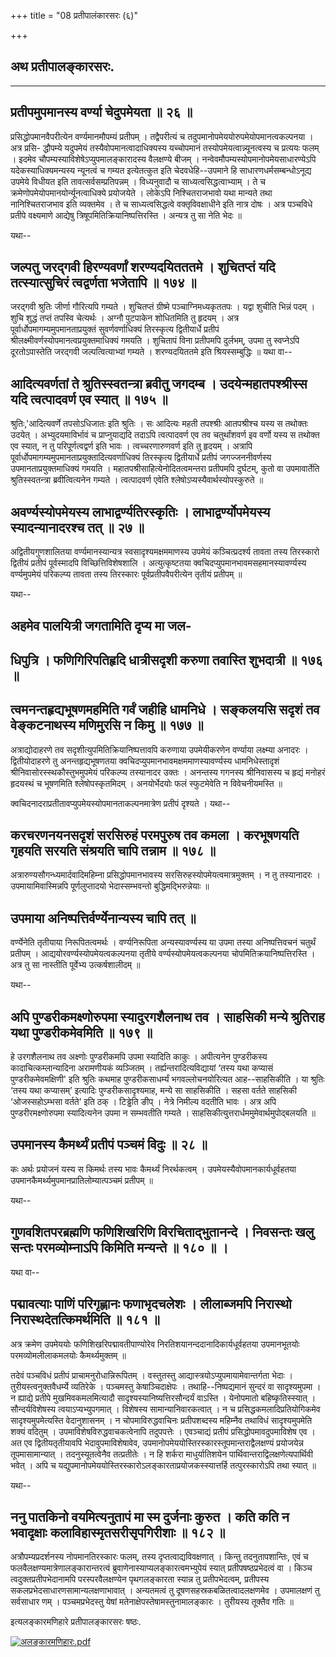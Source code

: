 +++
title = "08 प्रतीपालंकारसरः (६)"

+++


## अथ प्रतीपालङ्कारसरः.

------------------------------------------------------------------------



## प्रतीपमुपमानस्य वर्ण्या चेदुपमेयता ॥ २६ ॥

प्रसिद्धोपमानवैपरीत्येन वर्ण्यमानमौपम्यं प्रतीपम् । तद्वैपरीत्यं च
तदुपमानोपमेययोरुपमेयोपमानत्वकल्पनया । अत्र प्रसि- द्धौपम्ये यदुपमेयं
तस्यैवोपमानत्वादाधिक्यस्य यच्चोपमानं तस्योपमेयत्वान्न्यूनत्वस्य च
प्रत्ययः फलम् । इदमेव चौपम्यस्याविशेषेऽप्युपमालङ्कारादस्य वैलक्षण्ये
बीजम् । नन्वेवमौपम्यस्योपमानोपमेयसाधारण्येऽपि यदेकस्याधिक्यमन्यस्य
न्यूनत्वं च गम्यत इत्येतत्कुत इति चेदवधेहि--उपमाने हि
साधारणधर्मसम्बन्धोऽनूद्य उपमेये विधीयत इति तावत्सर्वसम्प्रतिपन्नम् ।
विध्यनुवादौ च साध्यत्वसिद्धत्वाभ्याम् । ते च
क्रमेणोपमेयोपमानयोर्न्यूनत्वाधिक्ये प्रयोजयेते । लोकेऽपि निश्चितराजभावो
यथा मान्यते तथा नानिश्चितराजभाव इति व्यक्तमेव । ते च साध्यत्वसिद्धत्वे
वक्तृविवक्षाधीने इति नात्र दोषः । अत्र पञ्चविधे प्रतीपे वक्ष्यमाणे
आद्येषु त्रिषूपमितिक्रियानिष्पत्तिरस्ति । अन्यत्र तु सा नेति भेदः ॥

यथा--



## जल्पतु जरद्गवी हिरण्यवर्णां शरण्यदयितततमे । शुचितप्तं यदि तत्स्यात्सुचिरं त्वद्वर्णता भजेतापि ॥ १७४ ॥

जरद्गवी श्रुतिः जीर्णा गौरित्यपि गम्यते । शुचितप्तं ग्रीष्मे
पञ्चाग्निमध्यकृततपः । यद्वा शुचीति भिन्नं पदम् । शुचि शुद्धं तप्तं
तपस्वि चेत्यर्थः । अग्नौ पुटपाकेन शोधितमिति तु हृदयम् । अत्र
पूर्वार्धोपमागम्यमुपमानताप्रयुक्तं सुवर्णवर्णाधिक्यं तिरस्कृत्य
द्वितीयार्धे प्रतीपं श्रीलक्ष्मीवर्णस्योपमानत्वप्रयुक्तमाधिक्यं गमयति ।
शुचितापं विना प्रतीपमपि दुर्लभम्, उपमा तु स्वप्नेऽपि दूरतोऽपास्तेति
जरद्गवी जल्पत्वित्याभ्यां गम्यते । शरण्यदयिततमे इति श्रियस्सम्बुद्धिः ॥
यथा वा--



## आदित्यवर्णतां ते श्रुतिस्स्वतन्त्रा ब्रवीतु जगदम्ब । उदयेन्महातपश्श्रीस्स यदि त्वत्पादवर्ण एव स्यात् ॥ १७५ ॥

श्रुतिः,'आदित्यवर्णे तपसोऽधिजातः इति श्रुतिः । सः आदित्यः महती
तपश्श्रीः आतपश्रीश्च यस्य स तथोक्तः उदयेत् । अभ्युदयमाविर्भावं च
प्राप्नुयाद्यदि तदाऽपि त्वत्पादवर्ण एव तव चतुर्थांशवर्ण इव वर्णो यस्य स
तथोक्त एव स्यात्, न तु परिपूर्णत्वद्वर्ण इति भावः । त्वच्चरणारुणवर्ण इति
तु हृदयम् । अत्रापि पूर्वार्धोपमागम्यमुपमानताप्रयुक्तादित्यवर्णाधिक्यं
तिरस्कृत्य द्वितीयार्धे प्रतीपं जगज्जननीवर्णस्य उपमानताप्रयुक्तमाधिक्यं
गमयति । महातपश्रीसाहित्येनोदितत्वमन्तरा प्रतीपमपि दुर्घटम्, कुतो वा
उपमावार्तेति श्रुतिस्स्वतन्त्रा ब्रवीत्वित्यनेन गम्यते । त्वत्पादवर्ण
एवेति श्लेषोऽप्यस्यैवार्थस्योपस्कुरुते ॥

## अवर्ण्यस्योपमेयस्य लाभाद्वर्ण्यतिरस्कृतिः । लाभाद्वर्ण्योपमेयस्य स्यादन्यानादरश्च तत् ॥ २७ ॥

अद्वितीयगुणशालितया वर्ण्यमानस्यान्यत्र स्वसादृश्यमक्षममाणस्य उपमेयं
कञ्चित्प्रदर्श्य तावता तस्य तिरस्कारो द्वितीयं प्रतीपं पूर्वस्मादपि
विच्छित्तिविशेषशालि । अत्युत्कृष्टतया
क्वचिदप्युपमानभावमसहमानस्यावर्ण्यस्य वर्ण्यमुपमेयं परिकल्प्य तावता तस्य
तिरस्कारः पूर्वप्रतीपवैपरीत्येन तृतीयं प्रतीपम् ॥

यथा--



## अहमेव पालयित्री जगतामिति दृप्य मा जल-

## धिपुत्रि । फणिगिरिपतिहृदि धात्रीसदृशी करुणा तवास्ति शुभदात्री ॥ १७६ ॥



## त्वमनन्तहृद्यभूषणमहमिति गर्वं जहीहि धामनिधे । सङ्कलयसि सदृशं तव वेङ्कटनाथस्य मणिमुरसि न किमु ॥ १७७ ॥

अत्राद्योदाहरणे तव सदृशीत्युपमितिक्रियानिष्पत्तावपि करुणाया उपमेयीकरणेन
वर्ण्याया लक्ष्म्या अनादरः । द्वितीयोदाहरणे तु अनन्तहृद्यभूषणतया
क्वचिदप्युपमानभावमक्षममाणस्यावर्ण्यस्य धामनिधेस्तादृशं
श्रीनिवासोरस्स्थकौस्तुभमुपमेयं परिकल्प्य तस्यानादर उक्तः । अनन्तस्य
गगनस्य श्रीनिवासस्य च हृद्यं मनोहरं हृदयस्थं च भूषणमिति
श्लेषोपस्कृतमिदम् । अनयोर्भेदयोः फलं स्फुटमेवेति न विवेचनीयमस्ति ॥

क्वचिदनादराप्रतीतावप्युपमेयस्योपमानताकल्पनमात्रेण प्रतीपं दृश्यते ।
यथा--



## करचरणनयनसदृशं सरसिरुहं परमपुरुष तव कमला । करभूषणयति गृहयति सरयति संश्रयति चापि तन्नाम ॥ १७८ ॥

अत्रारुण्यसौगन्ध्यमार्दवादिमहिम्ना प्रसिद्धोपमानभावस्य
सरसिरुहस्योपमेयत्वमात्रमुक्तम् । न तु तस्यानादरः । उपमायामिवास्मिन्नपि
पूर्णलुप्तादयो भेदास्सम्भवन्तो बुद्धिमद्भिरुन्नेयाः ॥

## उपमाया अनिष्पत्तिर्वर्ण्येनान्यस्य चापि तत् ॥

वर्ण्येनेति तृतीयाया निरूपितत्वमर्थः । वर्ण्यनिरूपिता अन्यस्यावर्ण्यस्य
या उपमा तस्या अनिष्पत्तिवचनं चतुर्थं प्रतीपम् ।
आद्ययोरवर्ण्यस्योपमेयत्वकल्पनया तृतीये वर्ण्यस्योपमेयत्वकल्पनया
चोपमितिक्रयानिष्पत्तिरस्ति । अत्र तु सा नास्तीति पूर्वेभ्य
उत्कर्षशालीदम् ॥

यथा--



## अपि पुण्डरीकमक्ष्णोरुपमा स्यादुरगशैलनाथ तव । साहसिकी मन्ये श्रुतिराह यथा पुण्डरीकमेवमिति ॥ १७९ ॥

हे उरगशैलनाथ तव अक्ष्णोः पुण्डरीकमपि उपमा स्यादिति काकुः । अपीत्यनेन
पुण्डरीकस्य कादाचित्कम्लान्यादिना अरामणीयकं व्यञ्जितम् ।
तर्ह्यन्तरादित्यविद्यायां ‘तस्य यथा कप्यासं पुण्डरीकमेवमक्षिणी' इति
श्रुतिः कथमाह पुण्डरीकसाधर्म्यं भगवल्लोचनयोरित्यत आह--साहसिकीति । या
श्रुतिः ‘तस्य यथा कप्यासम्’ इत्यादिः पुण्डरीकसादृश्यमाह, मन्ये सा
साहसिकीति । सहसा वर्तते साहसिकी ‘ओजस्सहोऽम्भसा वर्तते’ इति ठक् ।
टिड्ढेति ङीप् । नेत्रे निमील्य वदतीति भावः । अत्र अपि
पुण्डरीरमक्ष्णोरुपमा स्यादित्यनेन उपमा न सम्भवतीति गम्यते ।
साहसिकीत्युत्तरार्धममुमेवार्थमुपोद्बलयति ॥



## उपमानस्य कैमर्थ्यं प्रतीपं पञ्चमं विदुः ॥ २८ ॥

कः अर्थः प्रयोजनं यस्य स किमर्थः तस्य भावः कैमर्थ्यं निरर्थकत्वम् ।
उपमेयस्यैवोपमानकार्यधूर्वहतया उपमानकैमर्थ्यमुपमानप्रातिलोम्यात्पञ्चमं
प्रतीपम् ॥

यथा--



## गुणवशितपरब्रह्मणि फणिशिखरिणि विरचिताद्भुतानन्दे । निवसन्तः खलु सन्तः परमव्योम्नाऽपि किमिति मन्यन्ते ॥ १८० ॥ ।

यथा वा--



## पद्मावत्याः पाणिं परिगृह्णानः फणाभृदचलेशः । लीलाब्जमपि निरास्थो निरास्थदेतत्किमर्थमिति ॥ १८१ ॥

अत्र क्रमेण उपमेययोः फणिशिखरिपद्मावतीपाण्योरेव
निरतिशयानन्ददानादिकार्यधूर्वहतया उपमानभूतयोः परमव्योमलीलाकमलयोः
कैमर्थ्यमुक्तम् ॥

तदेवं पञ्चविधं प्रतीपं प्राचामनुरोधान्निरूपितम् । वस्तुतस्तु
आद्यास्त्रयोऽप्युपमायामेवान्तर्गता भेदाः । तुरीयस्त्वनुक्तवैधर्म्ये
व्यतिरेके । पञ्चमस्तु केषाञ्चिदाक्षेपः । तथाहि--निष्पद्यमानं सुन्दरं वा
सादृश्यमुपमा । न ह्याद्ये प्रतीपे मुखमिवकमलमित्यादौ
सादृश्यस्यानिष्यत्तिरसौन्दर्यं वाऽस्ति । येनोपमातो बहिष्कृतिस्स्यात् ।
सौन्दर्यविशेषस्य त्वयाऽप्यभ्युपगमात् । विशेषस्य सामान्यानिवारकत्वात् । न
च प्रसिद्धकमलादिप्रतियोगिकमेव सादृश्यमुपमेत्यस्ति वेदानुशासनम् । न
चोपमाविरुद्धवाचिनः प्रतीपशब्दस्य महिम्नैव तथाविधं सादृश्यमुपमेति शक्यं
वदितुम् । उपमाविशेषविरुद्धवाचकत्वेनापि तदुपपत्तेः । एवञ्चाद्यं प्रतीपं
प्रसिद्धोपमावदुपमाविशेष एव । अत एव द्वितीयतृतीयावपि भेदावुपमाविशेषावेव,
उपमानोपमेययोस्तिरस्कारस्तूपमान्तराद्वैलक्षण्यं प्रयोजयेन्न
तूपमासामान्यात् । तदनुस्यूतत्वेनैव तत्प्रतीतेः । न हि शर्करा
माधुर्यातिशयेन पार्थिवान्तराद्विलक्षणेत्यपार्थिवी भवेत् । अपि च
यद्युपमानोपमेययोस्तिरस्कारोऽलङ्कारताप्रयोजकस्स्यात्तर्हि तत्पुरस्कारोऽपि
तथा स्यात् ॥

यथा--



## ननु पातकिनो वयमित्यनुतापं मा स्म दुर्जनाः कुरुत । कति कति न भवादृक्षाः कलाविहास्मृतसरीसृपगिरीशाः ॥ १८२ ॥

अत्रौपम्यप्रदर्शनस्य नोपमानतिरस्कारः फलम्, तस्य दृप्तत्वाद्यविवक्षणात् ।
किन्तु तदनुतापशान्तिः, एवं च फलवैलक्षण्यमात्रेणालङ्कारान्तरत्वं
ब्रुवाणेनास्याप्यलङ्कारत्वमभ्युपेयं स्यात् प्रतीपषष्ठप्रभेदत्वं वा ।
किञ्च त्वदुक्तप्रतीपभेदानामपि परस्परवैलक्षण्येन पृथगलङ्कारता स्यान्न तु
प्रतीपभेदत्वम्, प्रतीपस्य सकलप्रभेदसाधारणसामान्यलक्षणाभावात् । अन्यतमत्वं
तु दूषणसहस्रकबळितत्वादलक्षणमेव । उपमालक्षणं तु सर्वसाधार णम् ।
पञ्चमप्रभेदस्तु येषां मतेनाक्षेपस्तेषामस्तुनामालङ्कारः । तुरीयस्य
तूक्तैव गतिः ॥

इत्यलङ्कारमणिहारे प्रतीपालङ्कारसरः षष्ठः.

[![अलङ्कारमणिहारः.pdf](//upload.wikimedia.org/wikisource/sa/thumb/3/3b/%E0%A4%85%E0%A4%B2%E0%A4%99%E0%A5%8D%E0%A4%95%E0%A4%BE%E0%A4%B0%E0%A4%AE%E0%A4%A3%E0%A4%BF%E0%A4%B9%E0%A4%BE%E0%A4%B0%E0%A4%83.pdf/page110-395px-%E0%A4%85%E0%A4%B2%E0%A4%99%E0%A5%8D%E0%A4%95%E0%A4%BE%E0%A4%B0%E0%A4%AE%E0%A4%A3%E0%A4%BF%E0%A4%B9%E0%A4%BE%E0%A4%B0%E0%A4%83.pdf.jpg)](/w/index.php?title=%E0%A4%B8%E0%A4%9E%E0%A5%8D%E0%A4%9A%E0%A4%BF%E0%A4%95%E0%A4%BE:%E0%A4%85%E0%A4%B2%E0%A4%99%E0%A5%8D%E0%A4%95%E0%A4%BE%E0%A4%B0%E0%A4%AE%E0%A4%A3%E0%A4%BF%E0%A4%B9%E0%A4%BE%E0%A4%B0%E0%A4%83.pdf&page=110)

